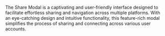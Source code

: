 The Share Modal is a captivating and user-friendly interface designed to facilitate effortless sharing and navigation across multiple platforms. With an eye-catching design and intuitive functionality, this feature-rich modal simplifies the process of sharing and connecting across various user accounts.
